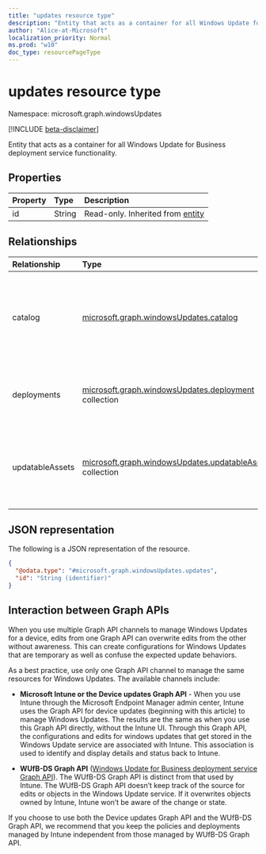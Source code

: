 ```yaml
---
title: "updates resource type"
description: "Entity that acts as a container for all Windows Update for Business deployment service functionality."
author: "Alice-at-Microsoft"
localization_priority: Normal
ms.prod: "w10"
doc_type: resourcePageType
---
```


# updates resource type

Namespace: microsoft.graph.windowsUpdates

[!INCLUDE [beta-disclaimer](../../includes/beta-disclaimer.md)]

Entity that acts as a container for all Windows Update for Business deployment service functionality.

## Properties
|Property|Type|Description|
|:---|:---|:---|
|id|String|Read-only. Inherited from [entity](../resources/entity.md)|

## Relationships
|Relationship|Type|Description|
|:---|:---|:---|
|catalog|[microsoft.graph.windowsUpdates.catalog](../resources/windowsupdates-catalog.md)|Catalog of content that can be approved for deployment by the deployment service. Read-only.|
|deployments|[microsoft.graph.windowsUpdates.deployment](../resources/windowsupdates-deployment.md) collection|Deployments created using the deployment service. Read-only.|
|updatableAssets|[microsoft.graph.windowsUpdates.updatableAsset](../resources/windowsupdates-updatableasset.md) collection|Assets registered with the deployment service that can receive updates. Read-only.|

## JSON representation
The following is a JSON representation of the resource.
<!-- {
  "blockType": "resource",
  "keyProperty": "id",
  "@odata.type": "microsoft.graph.windowsUpdates.updates",
  "baseType": "microsoft.graph.entity",
  "openType": false
}
-->
``` json
{
  "@odata.type": "#microsoft.graph.windowsUpdates.updates",
  "id": "String (identifier)"
}
```

## Interaction between Graph APIs 
When you use multiple Graph API channels to manage Windows Updates for a device, edits from one Graph API can overwrite edits from the other without awareness. This can create configurations for Windows Updates that are temporary as well as confuse the expected update behaviors. 

As a best practice, use only one Graph API channel to manage the same resources for Windows Updates. The available channels include: 
- **Microsoft Intune or the Device updates Graph API** -   When you use Intune through the Microsoft Endpoint Manager admin center, Intune uses the Graph API for device updates (beginning with this article) to manage Windows Updates. The results are the same as when you use this Graph API directly, without the Intune UI.  Through this Graph API, the configurations and edits for windows updates that get stored in the Windows Update service are associated with Intune. This association is used to identify and display details and status back to Intune. 

- **WUfB-DS Graph API** ([Windows Update for Business deployment service Graph API](https://docs.microsoft.com/windows/deployment/update/deployment-service-overview)). The WUfB-DS Graph API is distinct from that used by Intune. The WUfB-DS Graph API doesn’t keep track of the source for edits or objects in the Windows Update service. If it overwrites objects owned by Intune, Intune won’t be aware of the change or state.

If you choose to use both the Device updates Graph API and the WUfB-DS Graph API, we recommend that you keep the policies and deployments managed by Intune independent from those managed by WUfB-DS Graph API.

